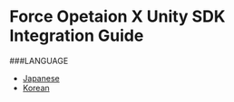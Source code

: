 # Force Opetaion X Unity SDK Integration Guide

###LANGUAGE
* [Japanese](./lang/ja/README.md)
* [Korean](./lang/ko/README.md)
